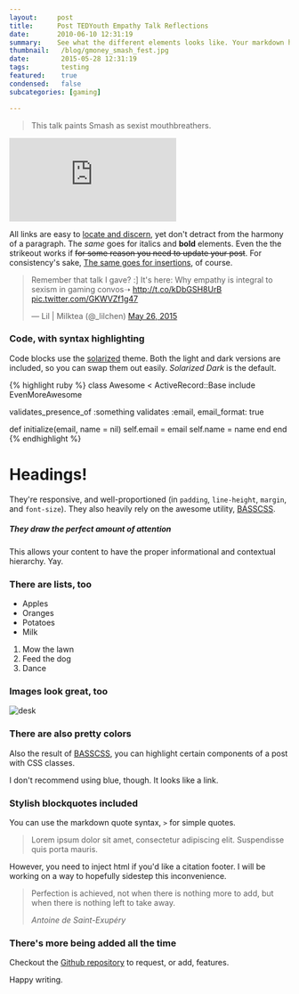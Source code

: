 ```yaml
---
layout:     post
title:      Post TEDYouth Empathy Talk Reflections
date:       2010-06-10 12:31:19
summary:    See what the different elements looks like. Your markdown has never looked better. I promise.
thumbnail:   /blog/gmoney_smash_fest.jpg
date:        2015-05-28 12:31:19
tags:        testing
featured:    true
condensed:   false
subcategories: [gaming]

---
```


> This talk paints Smash as sexist mouthbreathers.

<div class="video__container">
  <iframe src="https://www.youtube.com/embed/orOa-yRL4NI" frameborder="0" allowfullscreen></iframe>
</div>

All links are easy to [locate and discern](#), yet don't detract from the harmony
of a paragraph. The _same_ goes for italics and __bold__ elements. Even the the strikeout
works if <del>for some reason you need to update your post</del>. For consistency's sake,
<ins>The same goes for insertions</ins>, of course.

<div class="twitter__container">
  <blockquote class="twitter-tweet tw-align-left" lang="en"><p lang="en" dir="ltr">Remember that talk I gave? :] It&#39;s here: Why empathy is integral to sexism in gaming convos➝ <a href="http://t.co/kDbGSH8UrB">http://t.co/kDbGSH8UrB</a> <a href="http://t.co/GKWVZf1g47">pic.twitter.com/GKWVZf1g47</a></p>&mdash; Lil | Milktea (@_lilchen) <a href="https://twitter.com/_lilchen/status/603241749260140544">May 26, 2015</a></blockquote>
</div>

### Code, with syntax highlighting

Code blocks use the [solarized](http://ethanschoonover.com/solarized) theme. Both the light and
dark versions are included, so you can swap them out easily. _Solarized Dark_ is the default.

{% highlight ruby %}
class Awesome < ActiveRecord::Base
  include EvenMoreAwesome

  validates_presence_of :something
  validates :email, email_format: true

  def initialize(email, name = nil)
    self.email = email
    self.name = name
  end
end
{% endhighlight %}

# Headings!

They're responsive, and well-proportioned (in `padding`, `line-height`, `margin`, and `font-size`).
They also heavily rely on the awesome utility, [BASSCSS](http://www.basscss.com/).

##### They draw the perfect amount of attention

This allows your content to have the proper informational and contextual hierarchy. Yay.

### There are lists, too

  * Apples
  * Oranges
  * Potatoes
  * Milk

  1. Mow the lawn
  2. Feed the dog
  3. Dance

### Images look great, too

![desk](https://cloud.githubusercontent.com/assets/1424573/3378137/abac6d7c-fbe6-11e3-8e09-55745b6a8176.png)


### There are also pretty colors

Also the result of [BASSCSS](http://www.basscss.com/), you can <span class="bg-dark-gray white">highlight</span> certain components
of a <span class="red">post</span> <span class="mid-gray">with</span> <span class="green">CSS</span> <span class="orange">classes</span>.

I don't recommend using blue, though. It looks like a <span class="blue">link</span>.

### Stylish blockquotes included

You can use the markdown quote syntax, `>` for simple quotes.

> Lorem ipsum dolor sit amet, consectetur adipiscing elit. Suspendisse quis porta mauris.

However, you need to inject html if you'd like a citation footer. I will be working on a way to
hopefully sidestep this inconvenience.

<blockquote>
  <p>
    Perfection is achieved, not when there is nothing more to add, but when there is nothing left to take away.
  </p>
  <footer><cite title="Antoine de Saint-Exupéry">Antoine de Saint-Exupéry</cite></footer>
</blockquote>

### There's more being added all the time

Checkout the [Github repository](https://github.com/johnotander/pixyll) to request,
or add, features.

Happy writing.
